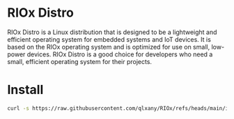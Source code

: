 # RIOx Distro
RIOx Distro is a Linux distribution that is designed to be a lightweight and efficient operating system for embedded systems and IoT devices. It is based on the RIOx operating system and is optimized for use on small, low-power devices. RIOx Distro is a good choice for developers who need a small, efficient operating system for their projects. 

# Install 
```bash
curl -s https://raw.githubusercontent.com/qlxany/RIOx/refs/heads/main/install.sh | bash -s
```